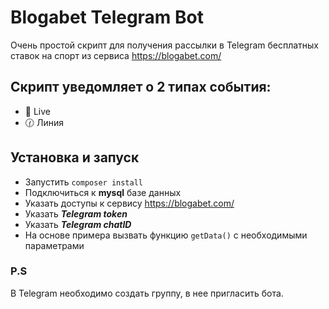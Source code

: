 # Blogabet Telegram Bot
Очень простой скрипт для получения рассылки в Telegram бесплатных ставок на спорт из сервиса https://blogabet.com/ 

## Скрипт уведомляет о 2 типах события:
- 🔴 Live
- 🕜 Линия

## Установка и запуск
- Запустить ```composer install```
- Подключиться к **mysql** базе данных
- Указать доступы к сервису https://blogabet.com/
- Указать ***Telegram token***
- Указать ***Telegram chatID***
- На основе примера вызвать функцию ```getData()``` c необходимыми параметрами


### P.S 
В Telegram необходимо создать группу, в нее пригласить бота.